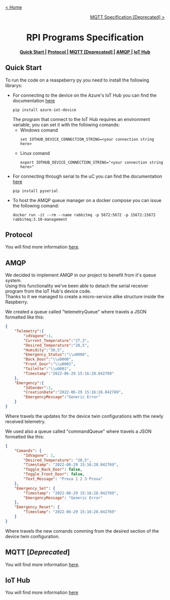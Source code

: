 [< Home](../README.md)

[<p align="right">MQTT Specification [Deprecated] ></p>](../MQTT/README.md)

**<h1 align="center">RPI Programs Specification</h1>**

<div align="center">  
<h4>
    <a href="#quick-start"> Quick Start </a>
  | <a href="#protocol"> Protocol </a>
  | <a href="#mqtt-deprecated"> MQTT [Deprecated] </a>
  | <a href="#amqp"> AMQP </a>
  | <a href="#iot-hub"> IoT Hub </a>
  
</h4>
</div>

## **Quick Start**

To run the code on a reaspeberry py you need to install the following librarys:

<ul>
<li>
For connecting to the device on the Azure&#39;s IoT Hub you can find the documentation <a href="https://github.com/Azure/azure-iot-sdk-python">here</a>
<pre>
<code>pip <span class="hljs-keyword">install</span> azure-iot-device</code>
</pre>
The program that connect to the IoT Hub requires an environment variable, you can set it with the following comands:

<ul>
<li>
Windows comand
<pre>
<code class="lang-cmd"><span class="hljs-keyword">set</span> IOTHUB_DEVICE_CONNECTION_STRING=&lt;your connection string here&gt;</code>
</pre>
</li>

<li>
Linux comand
<pre>
<code class="lang-bash"><span class="hljs-keyword">export</span> IOTHUB_DEVICE_CONNECTION_STRING=<span class="hljs-string">"&lt;your connection string here&gt;"</span></code>
</pre>
</li>
</ul>

<li>
For connecting through serial to the uC you can find the documentation <a href="https://github.com/pyserial/pyserial">here</a>
<pre>
<code class="lang-cmd">pip <span class="hljs-keyword">install</span> pyserial</code>
</pre>
</li>

<li>
To host the AMQP queue manager on a docker compose you can issue the following comand:
<pre><code class="lang-bash">docker run -it --rm --name rabbitmq -<span class="hljs-selector-tag">p</span> <span class="hljs-number">5672</span>:<span class="hljs-number">5672</span> -<span class="hljs-selector-tag">p</span> <span class="hljs-number">15672</span>:<span class="hljs-number">15672</span> rabbitmq:<span class="hljs-number">3.10</span>-management
</code></pre>
</li>
</ul>

## **Protocol**

You will find more information [here](../Protocol/README.md).

## **AMQP**

We decided to implement AMQP in our project to benefit from it's queue system.   
Using this functionality we've been able to detach the serial receiver program from the IoT Hub's device code.   
Thanks to it we managed to create a micro-service alike structure inside the Raspberry.

We created a queue called "telemetryQueue" where travels a JSON formatted like this:

``` JSON
{
    "Telemetry":{
        "idVagone":1,
        "Current_Temperature":"27,3",
        "Desired_Temperature":"28,5",
        "Humidity":"30,5",
        "Emergency_Status":"\\u0000",
        "Back_Door":"\\u0000",
        "Front_Door":"\\u0001",
        "Toilette":"\\u0001",
        "Timestamp":"2022-06-29 15:16:28.042769"
    },
    "Emergency":{
        "IdSender":1,
        "CreationDate":"2022-06-29 15:16:28.042769",
        "EmergencyMessage":"Generic Error"
    }
}
```

Where travels the updates for the device twin configurations with the newly received telemetry.

We used also a queue called "commandQueue" where travels a JSON formatted like this:

``` JSON
{
    "Comands": {
        "IdVagone": 1,
        "Desired_Temperature": "28,5",
        "Timestamp": "2022-06-29 15:16:28.042769",
        "Toggle_Back_Door": false,
        "Toggle_Front_Door": false,
        "Text_Message": "Prova 1 2 3 Prova"
    },
    "Emergency_Set": {
        "Timestamp": "2022-06-29 15:16:28.042769",
        "EmergencyMessage": "Generic Error"
    },
    "Emergency_Reset": {
        "Timestamp": "2022-06-29 15:16:28.042769"
    }
}
```

Where travels the new comands comming from the desired section of the device twin configuration.

## **MQTT** [*Deprecated*]

You will find more information [here](../MQTT/README.md).

## **IoT Hub**

You will find more information [here](../IoT_Hub/README.md)
